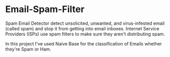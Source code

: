 # Email-Spam-Filter

Spam Email Detector detect unsolicited, unwanted, and virus-infested email (called spam) and stop it from getting into email inboxes. Internet Service Providers (ISPs) use spam filters to make sure they aren't distributing spam.

In this project I've used Naive Base for the classification of Emails whether they're Spam or Ham.

